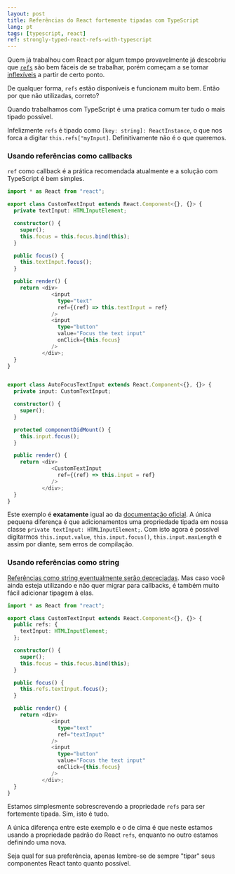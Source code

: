```yaml
---
layout: post
title: Referências do React fortemente tipadas com TypeScript
lang: pt
tags: [typescript, react]
ref: strongly-typed-react-refs-with-typescript
---
```


Quem já trabalhou com React por algum tempo provavelmente já descobriu que [`refs`](https://facebook.github.io/react/docs/refs-and-the-dom.html) são bem fáceis de se trabalhar, 
porém começam a se tornar [inflexíveis](http://stackoverflow.com/questions/29503213/use-state-or-refs-in-react-js-form-components) a partir de certo ponto.

De qualquer forma, `refs` estão disponíveis e funcionam muito bem. Então por que não utilizadas, correto?

Quando trabalhamos com TypeScript é uma pratica comum ter tudo o mais tipado possível.

Infelizmente `refs` é tipado como `[key: string]: ReactInstance`, o que nos forca a digitar `this.refs["myInput]`. Definitivamente não é o que queremos.

### Usando referências como callbacks

`ref` como callback é a prática recomendada atualmente e a solução com TypeScript é bem simples.

```typescript
import * as React from "react";

export class CustomTextInput extends React.Component<{}, {}> {
  private textInput: HTMLInputElement;

  constructor() {
    super();
    this.focus = this.focus.bind(this);
  }

  public focus() {
    this.textInput.focus();
  }

  public render() {
    return <div>
              <input
                type="text"
                ref={(ref) => this.textInput = ref}
              />
              <input
                type="button"
                value="Focus the text input"
                onClick={this.focus}
              />
           </div>;
  }
}


export class AutoFocusTextInput extends React.Component<{}, {}> {
  private input: CustomTextInput;

  constructor() {
    super();
  }

  protected componentDidMount() {
    this.input.focus();
  }

  public render() {
    return <div>
              <CustomTextInput
                ref={(ref) => this.input = ref}
              />
           </div>;
  }
}

```

Este exemplo é **exatamente** igual ao da [documentação oficial](https://facebook.github.io/react/docs/refs-and-the-dom.html).
A única pequena diferença é que adicionamentos uma propriedade tipada em nossa classe `private textInput: HTMLInputElement;`.
Com isto agora é possível digitarmos `this.input.value`, `this.input.focus()`, `this.input.maxLength` e assim por diante, sem erros de compilação.

### Usando referências como string

[Referências como string eventualmente serão depreciadas](https://github.com/facebook/react/issues/6250). 
Mas caso você ainda esteja utilizando e não quer migrar para callbacks, é também muito fácil adicionar tipagem à elas.

```typescript
import * as React from "react";

export class CustomTextInput extends React.Component<{}, {}> {
  public refs: {
    textInput: HTMLInputElement;
  };

  constructor() {
    super();
    this.focus = this.focus.bind(this);
  }

  public focus() {
    this.refs.textInput.focus();
  }

  public render() {
    return <div>
              <input
                type="text"
                ref="textInput"
              />
              <input
                type="button"
                value="Focus the text input"
                onClick={this.focus}
              />
           </div>;
  }
}
```

Estamos simplesmente sobrescrevendo a propriedade `refs` para ser fortemente tipada. Sim, isto é tudo.

A única diferença entre este exemplo e o de cima é que neste estamos usando a propriedade padrão do React `refs`, enquanto no outro estamos definindo uma nova. 

Seja qual for sua preferência, apenas lembre-se de sempre "tipar" seus componentes React tanto quanto possível.